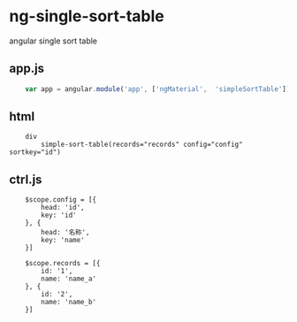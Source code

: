 # ng-single-sort-table
angular single sort table

## app.js

```js
    var app = angular.module('app', ['ngMaterial',  'simpleSortTable']);
```

## html

```
    div
        simple-sort-table(records="records" config="config" sortkey="id")
```

## ctrl.js

```
    $scope.config = [{
        head: 'id',
        key: 'id'
    }, {
        head: '名称',
        key: 'name'
    }]

    $scope.records = [{
        id: '1',
        name: 'name_a'
    }, {
        id: '2',
        name: 'name_b'
    }]
```
